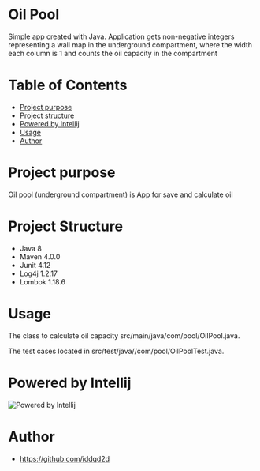 # Oil Pool
Simple app created with Java. Application gets non-negative integers representing a wall map in the underground compartment,
where the width each column is 1 and counts the oil capacity in the compartment

# Table of Contents
* [Project purpose](#purpose)
* [Project structure](#structure)
* [Powered by Intellij](#powered)
* [Usage](#usage)
* [Author](#author)

# <a name="purpose"></a>Project purpose
Oil pool (underground compartment) is App for save and calculate oil

# <a name="structure"></a>Project Structure
* Java 8
* Maven 4.0.0
* Junit 4.12
* Log4j 1.2.17
* Lombok 1.18.6

# <a name="usage"></a>Usage
The class to calculate oil capacity src/main/java/com/pool/OilPool.java.

The test cases  located in src/test/java//com/pool/OilPoolTest.java.

# <a name="powered"></a>Powered by Intellij
![Powered by Intellij](https://dashboard.snapcraft.io/site_media/appmedia/2017/10/logo_zjwX5FR.png)

# <a name="author"></a>Author
* https://github.com/iddqd2d